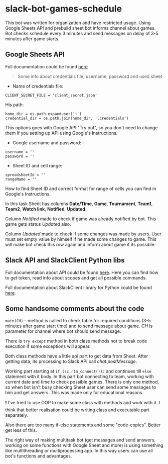 # slack-bot-games-schedule
This bot was written for organization and have restricted usage. Using Google Sheets API and prebuild sheet bot informs channel about games. Bot checks schedule every 3 minutes and send messages on delay of 3-5 minutes after game starts.

## Google Sheets API
Full documentation could be found [here](https://developers.google.com/sheets/api/)

> Some info about credentials file, username, password and used sheet

* Name of credentials file:

`CLIENT_SECRET_FILE = 'client_secret.json'`

His path:
```
home_dir = os.path.expanduser('~')
credential_dir = os.path.join(home_dir, '.credentials')
```

This options goes with Google API "Try out", so you don't need to change them if you setting up API using Google's Instructions.

* Google username and password:
```
username = ''
password = ''
```

* Sheet ID and cell range:
```
spreadsheetId = ''
rangeName = ''
```

How to find Sheet ID and correct format for range of cells you can find in Google's Instructions.

In this task Sheet has columns **Date/Time**, **Game**, **Tournament**, **Team1**, **Team2**, **Watch link**, **Notified**, **Updated**.

Column *Notified* made to check if game was already notified by bot. This game gets status *Updated* also.

Column *Updated* made to check if some changes was made by users. User must set empty value by himself if he made some changes to game. This will make bot check this row again and inform about game if its possible.

## Slack API and SlackClient Python libs
Full documentation about API could be found [here](https://api.slack.com/). Here you can find how to get token, read info about scopes and get all possible commands.

Full documentation about SlackClient library for Python could be found [here](http://slackapi.github.io/python-slackclient/).

## Some handsome comments about the code
`main(CH)` - method is called to check table for required conditions (3-5 minutes after game start time) and to send message about game. *CH* is parameter for channel where bot should send message.

There is `try except` method in both class methods not to break code execution if some exceptions will appear.

Both class methods have a little api part to get data from Sheet. After getting data, its processing to Slack API call *chat.postMessage*.

Working part starting at `if (sc.rtm_connect()):` and continues till `else` statement with it body. In this part bot connecting to team, working with current date and time to check possible games. There is only one method, so when bot isn't busy checking Sheet user can send some messages to him and get answers. This was made only for educational reasons.

:heavy_exclamation_mark: I've tried to use OOP to make some class with methods and work with it. I think that better realisation could be writing class and executable part separately.

Also there are too many if-else statements and some "code-copies". Better get less of this.

The right way of making multitask bot (get messages and send answers, working on some functions with Google Sheet and more) is using something like multithreading or multiprocessing app. In this way users can use all bot's functions and advantages.
